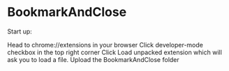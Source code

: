 # BookmarkAndClose

Start up:

Head to chrome://extensions in your browser 
Click developer-mode checkbox in the top right corner
Click Load unpacked extension which will ask you to load a file. 
Upload the BookmarkAndClose folder
